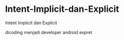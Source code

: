 # Intent-Implicit-dan-Explicit
Intent Implicit dan Explicit 

dicoding menjadi developer android expret
